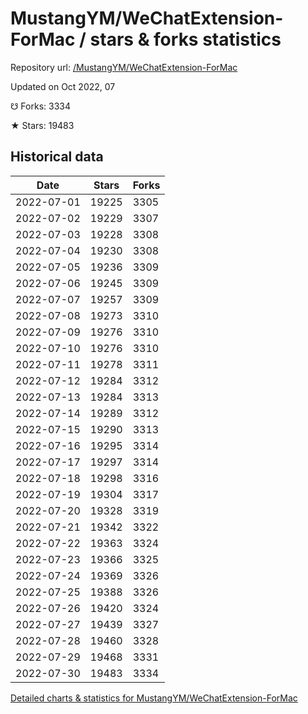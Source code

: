 # MustangYM/WeChatExtension-ForMac / stars & forks statistics

Repository url: [/MustangYM/WeChatExtension-ForMac](https://github.com/MustangYM/WeChatExtension-ForMac)

Updated on Oct 2022, 07

☋ Forks: 3334

★ Stars: 19483

## Historical data
| Date | Stars | Forks |
|------|-------|-------|
| 2022-07-01 | 19225 | 3305 | 
| 2022-07-02 | 19229 | 3307 | 
| 2022-07-03 | 19228 | 3308 | 
| 2022-07-04 | 19230 | 3308 | 
| 2022-07-05 | 19236 | 3309 | 
| 2022-07-06 | 19245 | 3309 | 
| 2022-07-07 | 19257 | 3309 | 
| 2022-07-08 | 19273 | 3310 | 
| 2022-07-09 | 19276 | 3310 | 
| 2022-07-10 | 19276 | 3310 | 
| 2022-07-11 | 19278 | 3311 | 
| 2022-07-12 | 19284 | 3312 | 
| 2022-07-13 | 19284 | 3313 | 
| 2022-07-14 | 19289 | 3312 | 
| 2022-07-15 | 19290 | 3313 | 
| 2022-07-16 | 19295 | 3314 | 
| 2022-07-17 | 19297 | 3314 | 
| 2022-07-18 | 19298 | 3316 | 
| 2022-07-19 | 19304 | 3317 | 
| 2022-07-20 | 19328 | 3319 | 
| 2022-07-21 | 19342 | 3322 | 
| 2022-07-22 | 19363 | 3324 | 
| 2022-07-23 | 19366 | 3325 | 
| 2022-07-24 | 19369 | 3326 | 
| 2022-07-25 | 19388 | 3326 | 
| 2022-07-26 | 19420 | 3324 | 
| 2022-07-27 | 19439 | 3327 | 
| 2022-07-28 | 19460 | 3328 | 
| 2022-07-29 | 19468 | 3331 | 
| 2022-07-30 | 19483 | 3334 | 


[Detailed charts & statistics for MustangYM/WeChatExtension-ForMac](https://reviewgithub.com/rep/MustangYM/WeChatExtension-ForMac)
